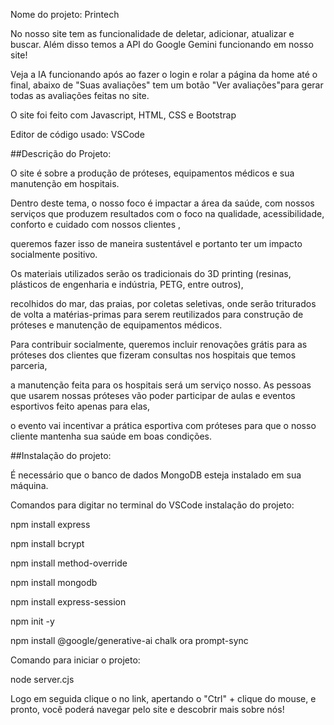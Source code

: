 Nome do projeto: Printech

No nosso site tem as funcionalidade de deletar, adicionar, atualizar e buscar. Além disso temos a API do Google Gemini funcionando em nosso site! 

Veja a IA funcionando após ao fazer o login e rolar a página da home até o final, abaixo de "Suas avaliações" tem um botão "Ver avaliações"para gerar todas as avaliações feitas no site.

O site foi feito com Javascript, HTML, CSS e Bootstrap

Editor de código usado: VSCode

##Descrição do Projeto:

O site é sobre a produção de próteses, equipamentos médicos e sua manutenção em hospitais.

Dentro deste tema, o nosso foco é impactar a área da saúde, com nossos serviços que produzem resultados com o foco na qualidade, acessibilidade, conforto e cuidado com nossos clientes , 

queremos fazer isso de maneira sustentável e portanto ter um impacto socialmente positivo.


Os materiais utilizados serão os tradicionais do 3D printing (resinas, plásticos de engenharia e indústria, PETG, entre outros), 

recolhidos do mar, das praias, por coletas seletivas, onde serão triturados de volta a matérias-primas para serem reutilizados para construção de próteses e manutenção de equipamentos médicos. 

Para contribuir socialmente, queremos incluir renovações grátis para as próteses dos clientes que fizeram consultas nos hospitais que temos parceria, 

a manutenção feita para os hospitais será um serviço nosso. As pessoas que usarem nossas próteses vão poder participar de aulas e eventos esportivos feito apenas para elas, 

o evento vai incentivar a prática esportiva com próteses para que o nosso cliente mantenha sua saúde em boas condições.


##Instalação do projeto:

É necessário que o banco de dados MongoDB esteja instalado em sua máquina.

Comandos para digitar no terminal do VSCode instalação do projeto:

npm install express

npm install bcrypt

npm install method-override

npm install mongodb

npm install express-session

npm init -y

npm install @google/generative-ai chalk ora prompt-sync

Comando para iniciar o projeto:

node server.cjs

Logo em seguida clique o no link, apertando o "Ctrl" + clique do mouse, e pronto, você poderá navegar pelo site e descobrir mais sobre nós!



